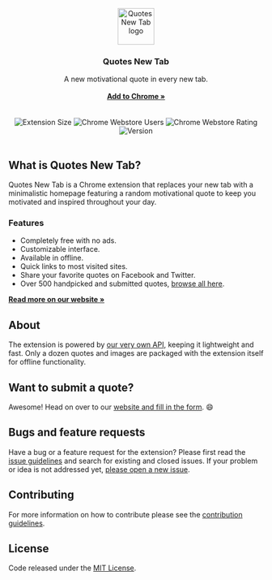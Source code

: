 <p align="center">
  <a href="https://quotesnewtab.com/">
    <img src="https://quotesnewtab.com/assets/brand/logo-purple.svg" alt="Quotes New Tab logo" width="72" height="72">
  </a>
</p>

<h3 align="center">Quotes New Tab</h3>

<p align="center">
  A new motivational quote in every new tab.
  <br>
  <br>
  <a href="https://chrome.google.com/webstore/detail/quotes-new-tab/fnhpicigolcacikdjdocmkfnplmefadg"><strong>Add to Chrome »</strong></a>
  <br>
  <br>
  <br>
  <img src="https://img.shields.io/badge/size-403kb-blue.svg" alt="Extension Size">
  <img src="https://img.shields.io/chrome-web-store/users/fnhpicigolcacikdjdocmkfnplmefadg.svg" alt="Chrome Webstore Users">
  <img src="https://img.shields.io/chrome-web-store/rating/fnhpicigolcacikdjdocmkfnplmefadg.svg" alt="Chrome Webstore Rating">
  <img src="https://img.shields.io/badge/version-v2.0.0-blue.svg" alt="Version">
  <br>
  <br>
</p>

## What is Quotes New Tab?

Quotes New Tab is a Chrome extension that replaces your new tab with a minimalistic homepage featuring a random motivational quote to keep you motivated and inspired throughout your day.

### Features

* Completely free with no ads.
* Customizable interface.
* Available in offline.
* Quick links to most visited sites.
* Share your favorite quotes on Facebook and Twitter.
* Over 500 handpicked and submitted quotes, [browse all here](https://quotesnewtab.com/quotes).

[**Read more on our website »**](https://quotesnewtab.com/)

## About

The extension is powered by [our very own API](https://quotesnewtab.com/api/docs), keeping it lightweight and fast. Only a dozen quotes and images are packaged with the extension itself for offline functionality.

## Want to submit a quote?

Awesome! Head on over to our [website and fill in the form](https://quotesnewtab.com/submit). 😄

## Bugs and feature requests

Have a bug or a feature request for the extension? Please first read the [issue guidelines](https://github.com/quotesnewtab/quotesnewtab/blob/master/CONTRIBUTING.md#using-the-issue-tracker) and search for existing and closed issues. If your problem or idea is not addressed yet, [please open a new issue](https://github.com/quotesnewtab/quotesnewtab/issues/new).

## Contributing

For more information on how to contribute please see the [contribution guidelines](https://github.com/quotesnewtab/quotesnewtab/blob/master/CONTRIBUTING.md).

## License

Code released under the [MIT License](https://github.com/quotesnewtab/quotesnewtab/blob/master/LICENSE).
